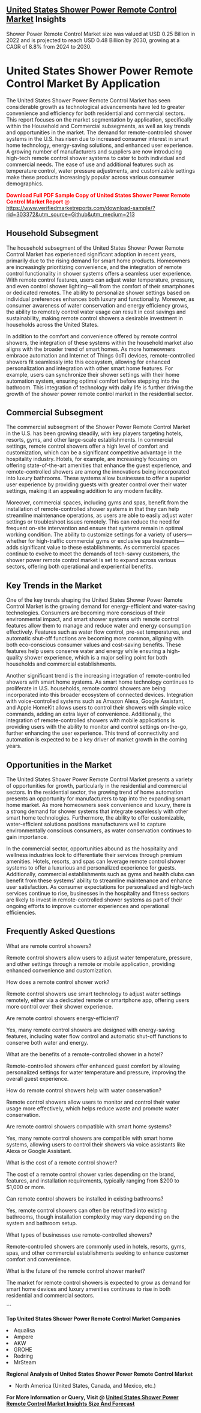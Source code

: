 <h2><a href="https://www.verifiedmarketreports.com/download-sample/?rid=303372&amp;utm_source=Github&amp;utm_medium=213" target="_blank">United States Shower Power Remote Control Market</a> Insights</h2><p>Shower Power Remote Control Market size was valued at USD 0.25 Billion in 2022 and is projected to reach USD 0.48 Billion by 2030, growing at a CAGR of 8.8% from 2024 to 2030.</p><p><h1>United States Shower Power Remote Control Market By Application</h1><p>The United States Shower Power Remote Control Market has seen considerable growth as technological advancements have led to greater convenience and efficiency for both residential and commercial sectors. This report focuses on the market segmentation by application, specifically within the Household and Commercial subsegments, as well as key trends and opportunities in the market. The demand for remote-controlled shower systems in the U.S. has risen due to increased consumer interest in smart home technology, energy-saving solutions, and enhanced user experience. A growing number of manufacturers and suppliers are now introducing high-tech remote control shower systems to cater to both individual and commercial needs. The ease of use and additional features such as temperature control, water pressure adjustments, and customizable settings make these products increasingly popular across various consumer demographics. <p><span class=""><span style="color: #ff0000;"><strong>Download Full PDF Sample Copy of United States Shower Power Remote Control Market Report</strong> @ </span><a href="https://www.verifiedmarketreports.com/download-sample/?rid=303372&amp;utm_source=Github&amp;utm_medium=213" target="_blank">https://www.verifiedmarketreports.com/download-sample/?rid=303372&amp;utm_source=Github&amp;utm_medium=213</a></span></p></p><h2>Household Subsegment</h2><p>The household subsegment of the United States Shower Power Remote Control Market has experienced significant adoption in recent years, primarily due to the rising demand for smart home products. Homeowners are increasingly prioritizing convenience, and the integration of remote control functionality in shower systems offers a seamless user experience. With remote control features, users can adjust water temperature, pressure, and even control shower lighting—all from the comfort of their smartphones or dedicated remotes. The ability to personalize shower settings based on individual preferences enhances both luxury and functionality. Moreover, as consumer awareness of water conservation and energy efficiency grows, the ability to remotely control water usage can result in cost savings and sustainability, making remote control showers a desirable investment in households across the United States. <p>In addition to the comfort and convenience offered by remote control showers, the integration of these systems within the household market also aligns with the broader trend of smart homes. As more homeowners embrace automation and Internet of Things (IoT) devices, remote-controlled showers fit seamlessly into this ecosystem, allowing for enhanced personalization and integration with other smart home features. For example, users can synchronize their shower settings with their home automation system, ensuring optimal comfort before stepping into the bathroom. This integration of technology with daily life is further driving the growth of the shower power remote control market in the residential sector.</p><h2>Commercial Subsegment</h2><p>The commercial subsegment of the Shower Power Remote Control Market in the U.S. has been growing steadily, with key players targeting hotels, resorts, gyms, and other large-scale establishments. In commercial settings, remote control showers offer a high level of comfort and customization, which can be a significant competitive advantage in the hospitality industry. Hotels, for example, are increasingly focusing on offering state-of-the-art amenities that enhance the guest experience, and remote-controlled showers are among the innovations being incorporated into luxury bathrooms. These systems allow businesses to offer a superior user experience by providing guests with greater control over their water settings, making it an appealing addition to any modern facility. <p>Moreover, commercial spaces, including gyms and spas, benefit from the installation of remote-controlled shower systems in that they can help streamline maintenance operations, as users are able to easily adjust water settings or troubleshoot issues remotely. This can reduce the need for frequent on-site intervention and ensure that systems remain in optimal working condition. The ability to customize settings for a variety of users—whether for high-traffic commercial gyms or exclusive spa treatments—adds significant value to these establishments. As commercial spaces continue to evolve to meet the demands of tech-savvy customers, the shower power remote control market is set to expand across various sectors, offering both operational and experiential benefits.</p><h2>Key Trends in the Market</h2><p>One of the key trends shaping the United States Shower Power Remote Control Market is the growing demand for energy-efficient and water-saving technologies. Consumers are becoming more conscious of their environmental impact, and smart shower systems with remote control features allow them to manage and reduce water and energy consumption effectively. Features such as water flow control, pre-set temperatures, and automatic shut-off functions are becoming more common, aligning with both eco-conscious consumer values and cost-saving benefits. These features help users conserve water and energy while ensuring a high-quality shower experience, which is a major selling point for both households and commercial establishments.</p><p>Another significant trend is the increasing integration of remote-controlled showers with smart home systems. As smart home technology continues to proliferate in U.S. households, remote control showers are being incorporated into this broader ecosystem of connected devices. Integration with voice-controlled systems such as Amazon Alexa, Google Assistant, and Apple HomeKit allows users to control their showers with simple voice commands, adding an extra layer of convenience. Additionally, the integration of remote-controlled showers with mobile applications is providing users with the ability to monitor and control settings on-the-go, further enhancing the user experience. This trend of connectivity and automation is expected to be a key driver of market growth in the coming years.</p><h2>Opportunities in the Market</h2><p>The United States Shower Power Remote Control Market presents a variety of opportunities for growth, particularly in the residential and commercial sectors. In the residential sector, the growing trend of home automation presents an opportunity for manufacturers to tap into the expanding smart home market. As more homeowners seek convenience and luxury, there is a strong demand for shower systems that integrate seamlessly with other smart home technologies. Furthermore, the ability to offer customizable, water-efficient solutions positions manufacturers well to capture environmentally conscious consumers, as water conservation continues to gain importance.</p><p>In the commercial sector, opportunities abound as the hospitality and wellness industries look to differentiate their services through premium amenities. Hotels, resorts, and spas can leverage remote control shower systems to offer a luxurious and personalized experience for guests. Additionally, commercial establishments such as gyms and health clubs can benefit from these systems’ ability to streamline maintenance and enhance user satisfaction. As consumer expectations for personalized and high-tech services continue to rise, businesses in the hospitality and fitness sectors are likely to invest in remote-controlled shower systems as part of their ongoing efforts to improve customer experiences and operational efficiencies.</p><h2>Frequently Asked Questions</h2><p>What are remote control showers? </p><p>Remote control showers allow users to adjust water temperature, pressure, and other settings through a remote or mobile application, providing enhanced convenience and customization.</p><p>How does a remote control shower work? </p><p>Remote control showers use smart technology to adjust water settings remotely, either via a dedicated remote or smartphone app, offering users more control over their shower experience.</p><p>Are remote control showers energy-efficient? </p><p>Yes, many remote control showers are designed with energy-saving features, including water flow control and automatic shut-off functions to conserve both water and energy.</p><p>What are the benefits of a remote-controlled shower in a hotel? </p><p>Remote-controlled showers offer enhanced guest comfort by allowing personalized settings for water temperature and pressure, improving the overall guest experience.</p><p>How do remote control showers help with water conservation? </p><p>Remote control showers allow users to monitor and control their water usage more effectively, which helps reduce waste and promote water conservation.</p><p>Are remote control showers compatible with smart home systems? </p><p>Yes, many remote control showers are compatible with smart home systems, allowing users to control their showers via voice assistants like Alexa or Google Assistant.</p><p>What is the cost of a remote control shower? </p><p>The cost of a remote control shower varies depending on the brand, features, and installation requirements, typically ranging from $200 to $1,000 or more.</p><p>Can remote control showers be installed in existing bathrooms? </p><p>Yes, remote control showers can often be retrofitted into existing bathrooms, though installation complexity may vary depending on the system and bathroom setup.</p><p>What types of businesses use remote-controlled showers? </p><p>Remote-controlled showers are commonly used in hotels, resorts, gyms, spas, and other commercial establishments seeking to enhance customer comfort and convenience.</p><p>What is the future of the remote control shower market? </p><p>The market for remote control showers is expected to grow as demand for smart home devices and luxury amenities continues to rise in both residential and commercial sectors.</p>```</p><p><strong>Top United States Shower Power Remote Control Market Companies</strong></p><div data-test-id=""><p><li>Aqualisa</li><li> Ampere</li><li> AKW</li><li> GROHE</li><li> Redring</li><li> MrSteam</li></p><div><strong>Regional Analysis of&nbsp;United States Shower Power Remote Control Market</strong></div><ul><li dir="ltr"><p dir="ltr">North America&nbsp;(United States, Canada, and Mexico, etc.)</p></li></ul><p><strong>For More Information or Query, Visit @&nbsp;</strong><strong><a href="https://www.verifiedmarketreports.com/product/shower-power-remote-control-market/?utm_source=Github&amp;utm_medium=213" target="_blank">United States Shower Power Remote Control Market Insights Size And Forecast</a></strong></p></div>
